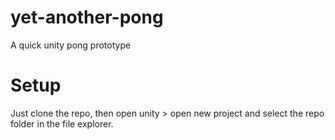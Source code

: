 # yet-another-pong
A quick unity pong prototype 

# Setup
Just clone the repo, then open unity > open new project and select the repo folder in the file explorer.

